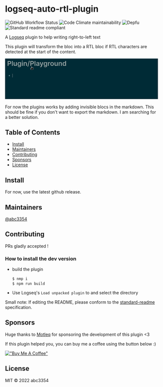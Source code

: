 

# logseq-auto-rtl-plugin

![GitHub Workflow Status](https://img.shields.io/github/workflow/status/abc3354/logseq-auto-rtl-plugin/Build%20plugin)
![Code Climate maintainability](https://img.shields.io/codeclimate/maintainability-percentage/abc3354/logseq-auto-rtl-plugin)
![Depfu](https://img.shields.io/depfu/abc3354/logseq-auto-rtl-plugin)
![Standard readme compliant](https://img.shields.io/badge/standard--readme-OK-brightgreen)

A [Logseq](https://github.com/logseq/logseq) plugin to help writing right-to-left text

This plugin will transform the bloc into a RTL bloc if RTL characters are detected at the start of the content.

![A gif showing how the plugin works](screenshots/usage.gif)

For now the plugins works by adding invisible blocs in the markdown. This should be fine if you don't want to 
export the markdown. I am searching for a better solution.

## Table of Contents

- [Install](#install)
- [Maintainers](#maintainers)
- [Contributing](#contributing)
- [Sponsors](#sponsors)
- [License](#license)

## Install

For now, use the latest github release.

## Maintainers

[@abc3354](https://github.com/abc3354)

## Contributing

PRs gladly accepted !

### How to install the dev version

- build the plugin 
    ```shell
    $ nmp i
    $ npm run build
    ```
- Use Logseq's `Load unpacked plugin` to and select the directory


Small note: If editing the README, please conform to the [standard-readme](https://github.com/RichardLitt/standard-readme) specification.

## Sponsors

Huge thanks to [Motleq]() for sponsoring the development of this plugin <3

If this plugin helped you, you can buy me a coffee using the button below :)

[!["Buy Me A Coffee"](https://www.buymeacoffee.com/assets/img/custom_images/orange_img.png)](https://www.buymeacoffee.com/abc3354)

## License

MIT © 2022 abc3354
